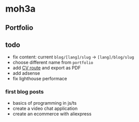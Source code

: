 # moh3a

## Portfolio

## todo

- fix content: current `blog/[lang]/slug` -> `[lang]/blog/slug`
- choose different name from `portfolio`
- add [CV route](https://drive.google.com/file/d/1G0GGXf1G-2XCcqqdxX7xz-IWX38EuiWC/view) and export as PDF
- add adsense
- fix lighthouse performace

### first blog posts

- basics of programming in js/ts
- create a video chat application
- create an ecommerce with aliexpress
